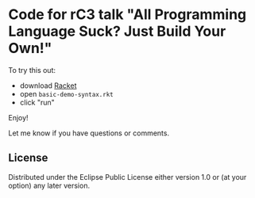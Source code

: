 # Code for rC3 talk "All Programming Language Suck?  Just Build Your Own!"

To try this out:

- download [Racket](https://www.racket-lang.org)
- open `basic-demo-syntax.rkt`
- click "run"

Enjoy!

Let me know if you have questions or comments.

## License

Distributed under the Eclipse Public License either version 1.0 or (at
your option) any later version.
